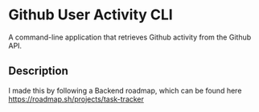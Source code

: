 # Github User Activity CLI
A command-line application that retrieves Github activity from the Github API.

## Description
I made this by following a Backend roadmap, which can be found here https://roadmap.sh/projects/task-tracker
